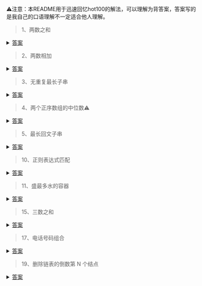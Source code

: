 ⚠️注意：本README用于迅速回忆hot100的解法，可以理解为背答案，答案写的是我自己的口语理解不一定适合他人理解。

> 1、两数之和
<details>
  <summary><a href="./code/1.py">答案</a></summary>
  set一下数组得到存在的值，遍历找target-now是否在set中。O(n)
</details>

> 2、两数相加
<details>
  <summary><a href="./code/2.py">答案</a></summary>
  用一个进位标志记录是否进位，然后就两个指针指向两个加数的链表相加就好了。<br>
  ⚠️注意，遍历完两个加数的链表其中之一可能非空，另外遍历完进位为1的话还得增加一个最高位1 O(m+n)
</details>

> 3、无重复最长子串
<details>
  <summary><a href="./code/3.py">答案</a></summary>
  字典记录字符的位置，key是字符，value是index<br>
  如果新遍历的字符不在字典，字典更新并更新最大长度<br>
  如果在字典，⚠️注意：更新窗口start的位置，为max(start, 字典中当前字符的位置+1)，就是start不可后退！O(n)
</details>

> 4、两个正序数组的中位数⚠️
<details>
  <summary><a href="./code/4.py">答案</a></summary>
  暴力：归并排序合并两个数组，然后返回mid即可。面试写不来最优解，可以用此解法。 O(m+n)
  待更新最优解
</details>

> 5、最长回文子串️
<details>
  <summary><a href="./code/5.py">答案</a></summary>
  中心扩展法，遍历字符串，分别考虑以单个字符为中心时候和以N个一样的字符为中心的情况。向左右扩展更新答案。
</details>

> 10、正则表达式匹配️
<details>
  <summary><a href="./code/10.py">答案</a></summary>
  动态规划，dp[i][j]表示前j个P是否可以匹配前i个S。<br>
  <li>1、当前p是'.'，直接取dp[i-1][j-1]</li>
  <li>2、当前p是字符，如果p[j-1]==s[i-1]，也是直接取dp[i-1][j-1]</li>
  <li>3、当前p是'*'，第一种可以不要p的前一个字符，就取case1 = dp[i][j-2]，第二种前一个字符必须要就取dp[i-1][j] if s[i-1] == p[j-2] or p[j-2] == '.' else False， 两种情况或一下即可</li>
</details>

> 11、盛最多水的容器
<details>
  <summary><a href="./code/11.py">答案</a></summary>
  左右两头的双指针，短板移动即可。
</details>

> 15、三数之和
<details>
  <summary><a href="./code/15.py">答案</a></summary>
  sort完，双指针，注意去重。
</details>

> 17、电话号码组合
<details>
  <summary><a href="./code/17.py">答案</a></summary>
  dfs
</details>

> 19、删除链表的倒数第 N 个结点
<details>
  <summary><a href="./code/19.py">答案</a></summary>
  快慢指针
</details>


